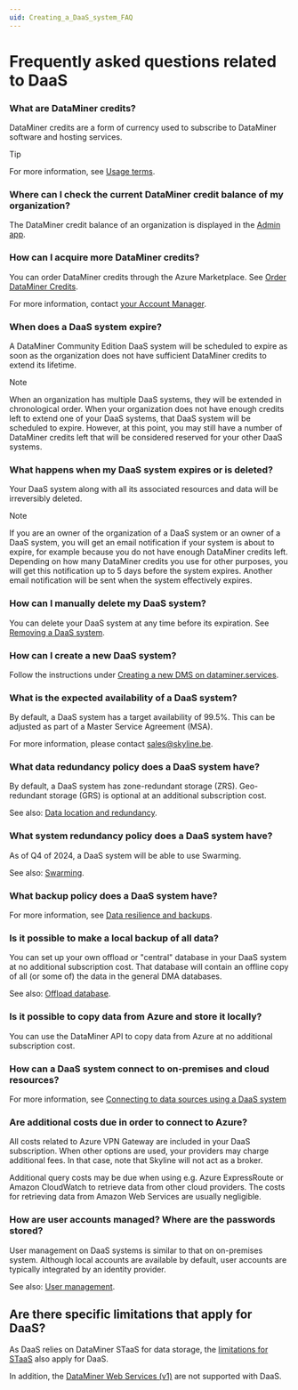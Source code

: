 ```yaml
---
uid: Creating_a_DaaS_system_FAQ
---
```


# Frequently asked questions related to DaaS

### What are DataMiner credits?

DataMiner credits are a form of currency used to subscribe to DataMiner software and hosting services.

> [!TIP]
> For more information, see [Usage terms](xref:Pricing_Usage_based_service#usage-terms).

### Where can I check the current DataMiner credit balance of my organization?

The DataMiner credit balance of an organization is displayed in the [Admin app](https://admin.dataminer.services/).

### How can I acquire more DataMiner credits?

You can order DataMiner credits through the Azure Marketplace. See [Order DataMiner Credits](xref:Order_DataMiner_credits).

For more information, contact [your Account Manager](https://community.dataminer.services/get-in-touch/sales-team/).

### When does a DaaS system expire?

A DataMiner Community Edition DaaS system will be scheduled to expire as soon as the organization does not have sufficient DataMiner credits to extend its lifetime.

> [!NOTE]
> When an organization has multiple DaaS systems, they will be extended in chronological order. When your organization does not have enough credits left to extend one of your DaaS systems, that DaaS system will be scheduled to expire. However, at this point, you may still have a number of DataMiner credits left that will be considered reserved for your other DaaS systems.

### What happens when my DaaS system expires or is deleted?

Your DaaS system along with all its associated resources and data will be irreversibly deleted.

> [!NOTE]
> If you are an owner of the organization of a DaaS system or an owner of a DaaS system, you will get an email notification if your system is about to expire, for example because you do not have enough DataMiner credits left. Depending on how many DataMiner credits you use for other purposes, you will get this notification up to 5 days before the system expires. Another email notification will be sent when the system effectively expires.

### How can I manually delete my DaaS system?

You can delete your DaaS system at any time before its expiration. See [Removing a DaaS system](xref:Removing_a_DaaS_system).

### How can I create a new DaaS system?

Follow the instructions under [Creating a new DMS on dataminer.services](xref:Creating_a_DMS_on_dataminer_services).

### What is the expected availability of a DaaS system?

By default, a DaaS system has a target availability of 99.5%. This can be adjusted as part of a Master Service Agreement (MSA).

For more information, please contact <sales@skyline.be>.

### What data redundancy policy does a DaaS system have?

By default, a DaaS system has zone-redundant storage (ZRS). Geo-redundant storage (GRS) is optional at an additional subscription cost.

See also: [Data location and redundancy](xref:STaaS#data-location-and-redundancy).

### What system redundancy policy does a DaaS system have?

As of Q4 of 2024, a DaaS system will be able to use Swarming.

See also: [Swarming](xref:Swarming).

### What backup policy does a DaaS system have?

For more information, see [Data resilience and backups](xref:STaaS#data-resilience-and-backups).

### Is it possible to make a local backup of all data?

You can set up your own offload or "central" database in your DaaS system at no additional subscription cost. That database will contain an offline copy of all (or some of) the data in the general DMA databases.

See also: [Offload database](xref:Offload_database).

### Is it possible to copy data from Azure and store it locally?

You can use the DataMiner API to copy data from Azure at no additional subscription cost.

### How can a DaaS system connect to on-premises and cloud resources?

For more information, see [Connecting to data sources using a DaaS system](xref:DaaS_connecting_to_data_sources)

### Are additional costs due in order to connect to Azure?

All costs related to Azure VPN Gateway are included in your DaaS subscription. When other options are used, your providers may charge additional fees. In that case, note that Skyline will not act as a broker.

Additional query costs may be due when using e.g. Azure ExpressRoute or Amazon CloudWatch to retrieve data from other cloud providers. The costs for retrieving data from Amazon Web Services are usually negligible.

### How are user accounts managed? Where are the passwords stored?

User management on DaaS systems is similar to that on on-premises system. Although local accounts are available by default, user accounts are typically integrated by an identity provider.

See also: [User management](xref:User_management).

## Are there specific limitations that apply for DaaS?

As DaaS relies on DataMiner STaaS for data storage, the [limitations for STaaS](xref:STaaS#limitations) also apply for DaaS.

In addition, the [DataMiner Web Services (v1)](xref:Using_the_Web_Services_v1) are not supported with DaaS.
